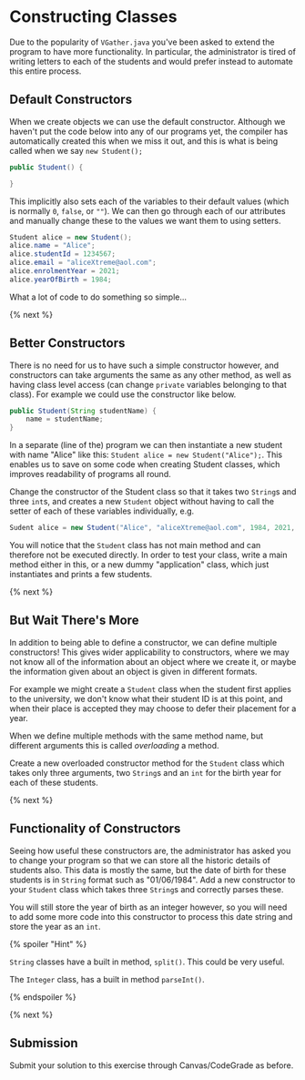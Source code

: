 # Constructing Classes
Due to the popularity of `VGather.java` you've been asked to extend the program to have more functionality. 
In particular, the administrator is tired of writing letters to each of the students and would prefer instead to automate this entire process. 


## Default Constructors

When we create objects we can use the default constructor. 
Although we haven't put the code below into any of our programs yet, the compiler has automatically created this when we miss it out, and this is what is being called when we say `new Student();`

```java
public Student() {

}
```

This implicitly also sets each of the variables to their default values (which is normally `0`, `false`, or `""`).
We can then go through each of our attributes and manually change these to the values we want them to using setters.

```java
Student alice = new Student();
alice.name = "Alice";
alice.studentId = 1234567;
alice.email = "aliceXtreme@aol.com";
alice.enrolmentYear = 2021;
alice.yearOfBirth = 1984;
```

What a lot of code to do something so simple...

{% next %}

## Better Constructors

There is no need for us to have such a simple constructor however, and constructors can take arguments the same as any other method, as well as having class level access (can change `private` variables belonging to that class). For example we could use the constructor like below.

```java
public Student(String studentName) {
    name = studentName;
}
```

In a separate (line of the) program we can then instantiate a new student with name "Alice" like this:
`Student alice = new Student("Alice");`. 
This enables us to save on some code when creating Student classes, which improves readability of programs all round. 

Change the constructor of the Student class so that it takes two `String`s and three `int`s, and creates a new `Student` object without having to call the setter of each of these variables individually, e.g.

```java
Sudent alice = new Student("Alice", "aliceXtreme@aol.com", 1984, 2021, 1234567)
```

You will notice that the `Student` class has not main method and can therefore not be executed directly.
In order to test your class, write a main method either in this, or a new dummy "application" class,
which just instantiates and prints a few students.

{% next %}

## But Wait There's More

In addition to being able to define a constructor, we can define multiple constructors!
This gives wider applicability to constructors, where we may not know all of the information about an object where we create it, or maybe the information given about an object is given in different formats.

For example we might create a `Student` class when the student first applies to the university, we don't know what their student ID is at this point, and when their place is accepted they may choose to defer their placement for a year.

When we define multiple methods with the same method name, but different arguments this is called *overloading* a method.

Create a new overloaded constructor method for the `Student` class which takes only three arguments, two `String`s and an `int` for the birth year for each of these students.

{% next %}

## Functionality of Constructors

Seeing how useful these constructors are, the administrator has asked you to change your program so that we can store all the historic details of students also. This data is mostly the same, but the date of birth for these students is in `String` format such as "01/06/1984". Add a new constructor to your `Student` class which takes three `String`s and correctly parses these. 

You will still store the year of birth as an integer however, so you will need to add some more code into this constructor to process this date string and store the year as an `int`.

{% spoiler "Hint" %}

`String` classes have a built in method, `split()`. This could be very useful.

The `Integer` class, has a built in method `parseInt()`.

{% endspoiler %}

{% next %}

## Submission

Submit your solution to this exercise through Canvas/CodeGrade as before.

